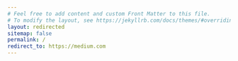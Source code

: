 ```yaml
---
# Feel free to add content and custom Front Matter to this file.
# To modify the layout, see https://jekyllrb.com/docs/themes/#overriding-theme-defaults
layout: redirected
sitemap: false
permalink: /
redirect_to: https://medium.com 
---
```

